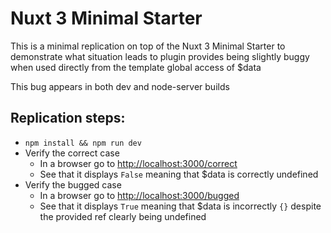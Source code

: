 # Nuxt 3 Minimal Starter

This is a minimal replication on top of the Nuxt 3 Minimal Starter to demonstrate what situation leads to plugin provides being slightly buggy when used directly from the template global access of $data

This bug appears in both dev and node-server builds

## Replication steps:
 - ```npm install && npm run dev ```
 - Verify the correct case
   - In a browser go to [http://localhost:3000/correct](http://localhost:3000/correct)
   - See that it displays `False` meaning that $data is correctly undefined
 - Verify the bugged case
   - In a browser go to [http://localhost:3000/bugged](http://localhost:3000/bugged)
   - See that it displays `True` meaning that $data is incorrectly `{}` despite the provided ref clearly being undefined
